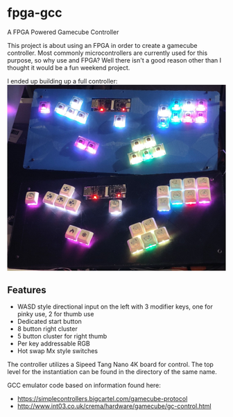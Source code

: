# fpga-gcc
A FPGA Powered Gamecube Controller

This project is about using an FPGA in order to create a gamecube controller.  Most commonly microcontrollers are currently used for this purpose, so why use and FPGA?  Well there isn't a good reason other than I thought it would be a fun weekend project.  

I ended up building up a full controller:
![Controller Version 1](/images/ControllerV1.jpg)

## Features
- WASD style directional input on the left with 3 modifier keys, one for pinky use, 2 for thumb use
- Dedicated start button
- 8 button right cluster
- 5 button cluster for right thumb
- Per key addressable RGB
- Hot swap Mx style switches

The controller utilizes a Sipeed Tang Nano 4K board for control.  The top level for the instantiation can be found in the directory of the same name. 

GCC emulator code based on information found here:
- https://simplecontrollers.bigcartel.com/gamecube-protocol
- http://www.int03.co.uk/crema/hardware/gamecube/gc-control.html
